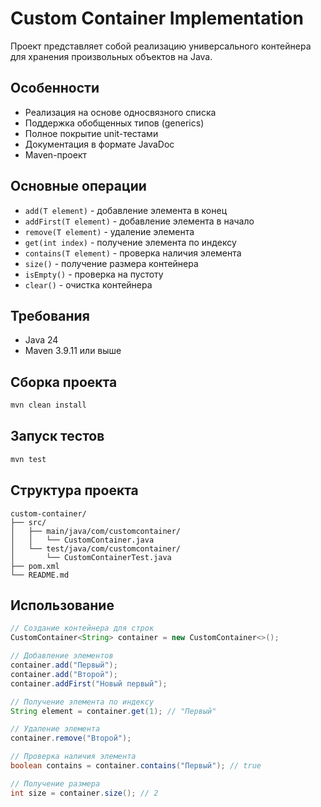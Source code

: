 # Custom Container Implementation

Проект представляет собой реализацию универсального контейнера для хранения произвольных объектов на Java.

## Особенности

- Реализация на основе односвязного списка
- Поддержка обобщенных типов (generics)
- Полное покрытие unit-тестами
- Документация в формате JavaDoc
- Maven-проект

## Основные операции

- `add(T element)` - добавление элемента в конец
- `addFirst(T element)` - добавление элемента в начало
- `remove(T element)` - удаление элемента
- `get(int index)` - получение элемента по индексу
- `contains(T element)` - проверка наличия элемента
- `size()` - получение размера контейнера
- `isEmpty()` - проверка на пустоту
- `clear()` - очистка контейнера

## Требования

- Java 24
- Maven 3.9.11 или выше

## Сборка проекта

```bash
mvn clean install
```

## Запуск тестов

```bash
mvn test
```

## Структура проекта

```
custom-container/
├── src/
│   ├── main/java/com/customcontainer/
│   │   └── CustomContainer.java
│   └── test/java/com/customcontainer/
│       └── CustomContainerTest.java
├── pom.xml
└── README.md
```

## Использование

```java
// Создание контейнера для строк
CustomContainer<String> container = new CustomContainer<>();

// Добавление элементов
container.add("Первый");
container.add("Второй");
container.addFirst("Новый первый");

// Получение элемента по индексу
String element = container.get(1); // "Первый"

// Удаление элемента
container.remove("Второй");

// Проверка наличия элемента
boolean contains = container.contains("Первый"); // true

// Получение размера
int size = container.size(); // 2
```